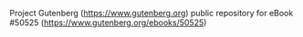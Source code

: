 Project Gutenberg (https://www.gutenberg.org) public repository for eBook #50525 (https://www.gutenberg.org/ebooks/50525)
